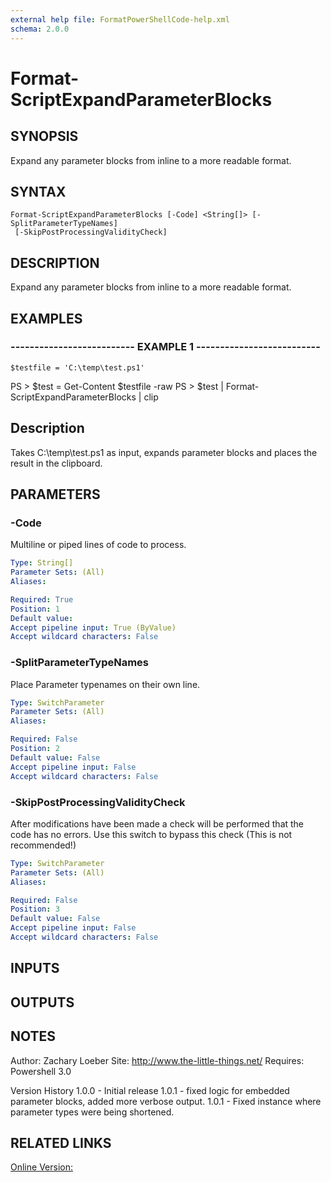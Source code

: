 ```yaml
---
external help file: FormatPowerShellCode-help.xml
schema: 2.0.0
---
```


# Format-ScriptExpandParameterBlocks
## SYNOPSIS
Expand any parameter blocks from inline to a more readable format.

## SYNTAX

```
Format-ScriptExpandParameterBlocks [-Code] <String[]> [-SplitParameterTypeNames]
 [-SkipPostProcessingValidityCheck]
```

## DESCRIPTION
Expand any parameter blocks from inline to a more readable format.

## EXAMPLES

### -------------------------- EXAMPLE 1 --------------------------
```
$testfile = 'C:\temp\test.ps1'
```

PS \> $test = Get-Content $testfile -raw
PS \> $test | Format-ScriptExpandParameterBlocks | clip

Description
-----------
Takes C:\temp\test.ps1 as input, expands parameter blocks and places the result in the clipboard.

## PARAMETERS

### -Code
Multiline or piped lines of code to process.

```yaml
Type: String[]
Parameter Sets: (All)
Aliases: 

Required: True
Position: 1
Default value: 
Accept pipeline input: True (ByValue)
Accept wildcard characters: False
```

### -SplitParameterTypeNames
Place Parameter typenames on their own line.

```yaml
Type: SwitchParameter
Parameter Sets: (All)
Aliases: 

Required: False
Position: 2
Default value: False
Accept pipeline input: False
Accept wildcard characters: False
```

### -SkipPostProcessingValidityCheck
After modifications have been made a check will be performed that the code has no errors.
Use this switch to bypass this check 
\(This is not recommended!\)

```yaml
Type: SwitchParameter
Parameter Sets: (All)
Aliases: 

Required: False
Position: 3
Default value: False
Accept pipeline input: False
Accept wildcard characters: False
```

## INPUTS

## OUTPUTS

## NOTES
Author: Zachary Loeber
Site: http://www.the-little-things.net/
Requires: Powershell 3.0

Version History
1.0.0 - Initial release
1.0.1 - fixed logic for embedded parameter blocks, added more verbose output.
1.0.1 - Fixed instance where parameter types were being shortened.

## RELATED LINKS

[Online Version:]()


